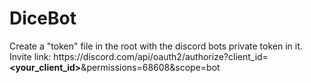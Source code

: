 # DiceBot 
Create a "token" file in the root with the discord bots private token in it.<br/>
Invite link: h<span>ttps://discord</span>.com/api/oauth2/authorize?client_id=**<your_client_id>**&permissions=68608&scope=bot
